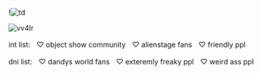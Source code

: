 !![td](https://github.com/user-attachments/assets/2c2a2b23-911b-4e05-98ee-19b02f9bcfde)



<p align="left"> <img src="https://komarev.com/ghpvc/?username=vv4lr&label=ㅤcoolㅤpplㅤ&color=2cabf7&style=flat" alt="vv4lr" /> </p>

int list:ㅤ♡ object show communityㅤ♡ alienstage fansㅤ♡ friendly ppl

dni list:ㅤ♡ dandys world fansㅤ♡ exteremly freaky pplㅤ♡ weird ass ppl
